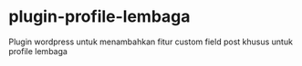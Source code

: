 plugin-profile-lembaga
======================

Plugin wordpress untuk menambahkan fitur custom field post khusus untuk profile lembaga
